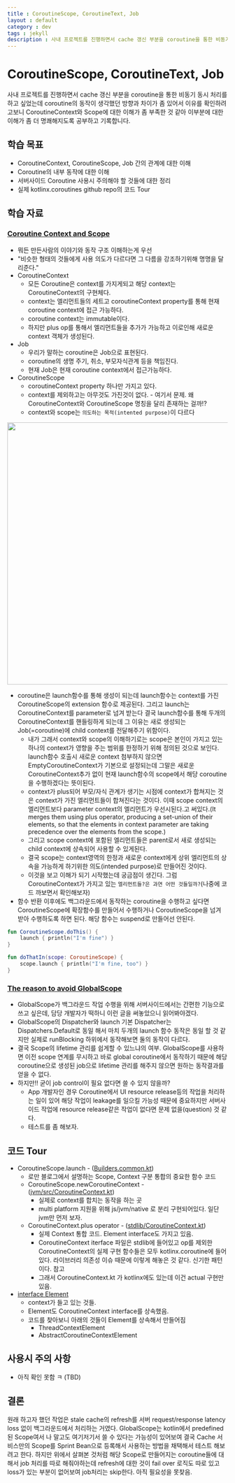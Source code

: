 ```yaml
---
title : CoroutineScope, CoroutineText, Job
layout : default
category : dev
tags : jekyll
description : 사내 프로젝트를 진행하면서 cache 갱신 부분을 coroutine을 통한 비동기 동시 처리를 하고 싶었는데 coroutine의 동작이 생각했던 방향과 차이가 좀 있어서 이유를 확인하려고보니 CoroutineContext와 Scope에 대한 이해가 좀 부족한 것 같아 이부분에 대한 이해가 좀 더 명쾌해지도록 공부하고 기록합니다.
---
```


# CoroutineScope, CoroutineText, Job

사내 프로젝트를 진행하면서 cache 갱신 부분을 coroutine을 통한 비동기 동시 처리를 하고 싶었는데 coroutine의 동작이 생각했던 방향과 차이가 좀 있어서 이유를 확인하려고보니 CoroutineContext와 Scope에 대한 이해가 좀 부족한 것 같아 이부분에 대한 이해가 좀 더 명쾌해지도록 공부하고 기록합니다.

## 학습 목표

- CoroutineContext, CoroutineScope, Job 간의 관계에 대한 이해
- Coroutine의 내부 동작에 대한 이해
- 서버사이드 Coroutine 사용시 주의해야 할 것들에 대한 정리
- 실제 kotlinx.coroutines github repo의 코드 Tour

## 학습 자료

### [Coroutine Context and Scope](https://medium.com/@elizarov/coroutine-context-and-scope-c8b255d59055)

- 뭐든 만든사람의 이야기와 동작 구조 이해하는게 우선
- "비슷한 형태의 것들에게 사용 의도가 다르다면 그 다름을 강조하기위해 명명을 달리준다."
- CoroutineContext
    - 모든 Coroutine은 context를 가지게되고 해당 context는 CoroutineContext의 구현체다.
    - context는 엘리먼트들의 세트고 coroutineContext property를 통해 현재 coroutine context에 접근 가능하다.
    - coroutine context는 immutable이다.
    - 하지만 plus op를 통해서 엘리먼트들을 추가가 가능하고 이로인해 새로운 context 객체가 생성된다.
- Job
    - 우리가 말하는 coroutine은 Job으로 표현된다.
    - coroutine의 생명 주기, 취소, 부모자식관계 등을 책임진다.
    - 현재 Job은 현재 coroutine context에서 접근가능하다.
- CoroutineScope
    - coroutineContext property 하나만 가지고 있다.
    - context를 제외하고는 아무것도 가진것이 없다. - 여기서 문제. 왜 CoroutineContext와 CoroutineScope 명칭을 달리 존재하는 걸까!?
    - context와 scope는 `의도하는 목적(intented purpose)`이 다르다

<img src="https://miro.medium.com/max/4596/1*zuX5Ozc2TwofXlmDajxpzg.png" width="600">

- coroutine은 launch함수를 통해 생성이 되는데 launch함수는 context를 가진 CoroutineScope의 extension 함수로 제공된다. 그리고 launch는 CoroutineContext를 parameter로 넘겨 받는다 결국 launch함수를 통해 두개의 CoroutineContext를 핸들링하게 되는데 그 이유는 새로 생성되는 Job(=coroutine)에 child context를 전달해주기 위함이다.
    - 내가 그래서 context와 scope의 이해하기로는 scope은 본인이 가지고 있는 하나의 context가 영향을 주는 범위를 한정하기 위해 정의된 것으로 보인다. launch함수 호출시 새로운 context 첨부하지 않으면 EmptyCoroutineContext가 기본으로 설정되는데 그말은 새로운 CoroutineContext추가 없이 현재 launch함수의 scope에서 해당 coroutine을 수행하겠다는 뜻이된다. 
    - context가 plus되어 부모/자식 관계가 생기는 시점에 context가 합쳐지는 것은 context가 가진 엘리먼트들이 합쳐진다는 것이다. 이때 scope context의 엘리먼트보다 parameter context의 엘리먼트가 우선시된다.고 써있다.(It merges them using plus operator, producing a set-union of their elements, so that the elements in context parameter are taking precedence over the elements from the scope.)
    - 그리고 scope context에 포함된 엘리먼트들은 parent로서 새로 생성되는 child context에 상속되어 사용할 수 있게된다.
    - 결국 scope는 context영역의 한정과 새로운 context에게 상위 엘리먼트의 상속을 가능하게 하기위한 의도(intended purpose)로 만들어진 것이다.
    - 이것을 보고 이해가 되기 시작했는데 궁금점이 생긴다. 그럼 CoroutineContext가 가지고 있는 `엘리먼트들?은 과연 어떤 것들일까?`(나중에 코드 까보면서 확인해보자)
- 함수 반환 이후에도 백그라운드에서 동작하는 coroutine을 수행하고 싶다면 CoroutineScope에 확장함수를 만들어서 수행하거나 CoroutineScope을 넘겨 받아 수행하도록 하면 된다. 해당 함수는 suspend로 만들어선 안된다.

```kotlin
fun CoroutineScope.doThis() {
    launch { println("I'm fine") }
}

fun doThatIn(scope: CoroutineScope) {
    scope.launch { println("I'm fine, too") }
}
```

### [The reason to avoid GlobalScope](https://medium.com/@elizarov/the-reason-to-avoid-globalscope-835337445abc)

- GlobalScope가 백그라운드 작업 수행을 위해 서버사이드에서는 간편한 기능으로 쓰고 싶은데, 담당 개발자가 떡하니 이런 글을 써놓았으니 읽어봐야겠다.
- GlobalScope의 Dispatcher와 launch 기본 Dispatcher는 Dispatchers.Default로 동일 해서 마치 두개의 launch 함수 동작은 동일 할 것 같지만 실제로 runBlocking 하위에서 동작해보면 둘의 동작이 다르다.
- 결국 Scope의 lifetime 관리를 쉽게할 수 있느냐의 여부. GlobalScope를 사용하면 이전 scope 연계를 무시하고 바로 global coroutine에서 동작하기 때문에 해당 coroutine으로 생성된 job으로 lifetime 관리를 해주지 않으면 원하는 동작결과를 얻을 수 없다.
- 하지만!! 굳이 job control이 필요 없다면 쓸 수 있지 않을까?
    - App 개발자인 경우 Coroutine에서 UI resource release등의 작업을 처리하는 일이 있어 해당 작업이 leakage를 일으킬 가능성 때문에 중요하지만 서버사이드 작업에 resource release같은 작업이 없다면 문제 없을(question) 것 같다.
    - 테스트를 좀 해보자.


## 코드 Tour
- CoroutineScope.launch - ([Builders.common.kt](https://github.com/Kotlin/kotlinx.coroutines/blob/master/kotlinx-coroutines-core/common/src/Builders.common.kt))
    - 로만 블로그에서 설명하는 Scope, Context 구분 통합의 중요한 함수 코드
    - CoroutineScope.newCoroutineContext - ([jvm/src/CoroutineContext.kt](https://github.com/Kotlin/kotlinx.coroutines/blob/master/kotlinx-coroutines-core/jvm/src/CoroutineContext.kt)) 
        - 실제로 context를 합치는 동작을 하는 곳
        - multi platform 지원을 위해 js/jvm/native 로 분리 구현되어있다. 일단 jvm만 먼저 보자.
    - CoroutineContext.plus operator - ([stdlib/CoroutineContext.kt](https://github.com/JetBrains/kotlin/blob/1e5d973bb16c841e090cc643f845f679af7be2ff/libraries/stdlib/src/kotlin/coroutines/CoroutineContext.kt))
        - 실제 Context 통합 코드. Element interface도 가지고 있음.
        - CoroutineContext iterface 파일은 stdlib에 들어있고 op를 제외한 CoroutineContext의 실제 구현 함수들은 모두 kotlinx.coroutine에 들어있다. 라이브러리 의존성 이슈 때문에 이렇게 해놓은 것 같다. 신기한 패턴이다. 참고
        - 그래서 CoroutineContext.kt 가 kotlinx에도 있는데 이건 actual 구현만 있음.
- [interface Element](https://kotlinlang.org/api/latest/jvm/stdlib/kotlin.coroutines/-coroutine-context/-element/index.html)
    - context가 들고 있는 것들.
    - Element도 CoroutineContext interface를 상속했음.
    - 코드를 찾아보니 아래의 것들이 Element를 상속해서 만들어짐
        - ThreadContextElement
        - AbstractCoroutineContextElement


## 사용시 주의 사항
- 아직 확인 못함 ㅋ (TBD)

## 결론
원래 하고자 했던 작업은 stale cache의 refresh를 서버 request/response latency loss 없이 백그라운드에서 처리하는 거였다. GlobalScope는 kotlin에서 predefined된 Scope여서 나 말고도 여기저기서 쓸 수 있다는 가능성이 있어보여 결국 Cache 서비스만의 Scope를 Sprint Bean으로 등록해서 사용하는 방법을 채택해서 테스트 해보려고 한다. 하지만 위에서 살펴본 것처럼 해당 Scope로 만들어지는 coroutine들에 대해서 job 처리를 따로 해줘야하는데 refresh에 대한 것이 fail over 로직도 따로 있고 loss가 있는 부분이 없어보여 job처리는 skip한다. 아직 필요성을 못찾음.